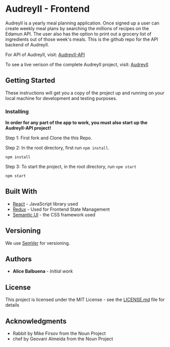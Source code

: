# AudreyII - Frontend

AudreyII is a yearly meal planning application. Once signed up a user can create weekly meal plans by searching the millions of recipes on the Edamun API. The user also has the option to print out a grocery list of ingredients out of those week's meals. This is the github repo for the API backend of AudreyII.

For API of AudreyII, visit: [AudreyII-API](https://github.com/Alicekb/audreyII-api)

To see a live verison of the complete AudreyII project, visit: [AudreyII](https://audreyii-client.herokuapp.com/)

## Getting Started

These instructions will get you a copy of the project up and running on your local machine for development and testing purposes.

### Installing
**In order for any part of the app to work, you must also start up the AudreyII-API project!**

Step 1: First fork and Clone the this Repo.

Step 2: In the root directory, first run `npm install`.

```
npm install
```

Step 3: To start the project, in the root directory, run `npm start`

```
npm start
```

## Built With

* [React](https://facebook.github.io/react/) - JavaScript library used
* [Redux](http://redux.js.org/) - Used for Frontend State Management
* [Semantic UI](https://semantic-ui.com/) - the CSS framework used

## Versioning

We use [SemVer](http://semver.org/) for versioning.

## Authors

* **Alice Balbuena** - *Initial work*

## License

This project is licensed under the MIT License - see the [LICENSE.md](LICENSE.md) file for details

## Acknowledgments

* Rabbit by Mike Firsov from the Noun Project
* chef by Geovani Almeida from the Noun Project